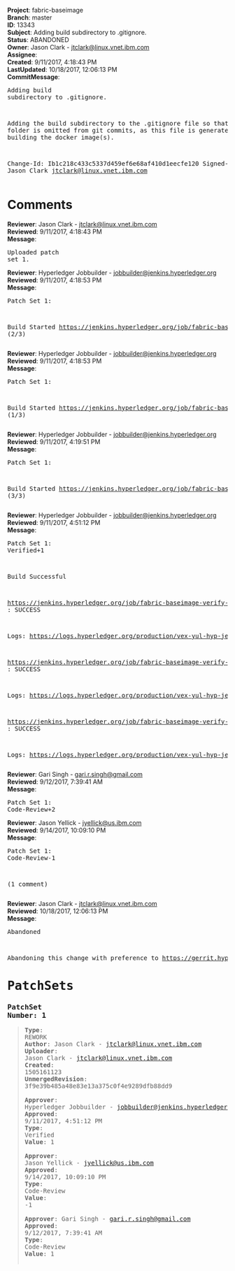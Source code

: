 <strong>Project</strong>: fabric-baseimage<br><strong>Branch</strong>: master<br><strong>ID</strong>: 13343<br><strong>Subject</strong>: Adding build subdirectory to .gitignore.<br><strong>Status</strong>: ABANDONED<br><strong>Owner</strong>: Jason Clark - jtclark@linux.vnet.ibm.com<br><strong>Assignee</strong>:<br><strong>Created</strong>: 9/11/2017, 4:18:43 PM<br><strong>LastUpdated</strong>: 10/18/2017, 12:06:13 PM<br><strong>CommitMessage</strong>:<br><pre>Adding build subdirectory to .gitignore.

Adding the build subdirectory to the .gitignore file
so that this folder is omitted from git commits, as
this file is generated when building the docker image(s).

Change-Id: Ib1c218c433c5337d459ef6e68af410d1eecfe120
Signed-off-by: Jason Clark <jtclark@linux.vnet.ibm.com>
</pre><h1>Comments</h1><strong>Reviewer</strong>: Jason Clark - jtclark@linux.vnet.ibm.com<br><strong>Reviewed</strong>: 9/11/2017, 4:18:43 PM<br><strong>Message</strong>: <pre>Uploaded patch set 1.</pre><strong>Reviewer</strong>: Hyperledger Jobbuilder - jobbuilder@jenkins.hyperledger.org<br><strong>Reviewed</strong>: 9/11/2017, 4:18:53 PM<br><strong>Message</strong>: <pre>Patch Set 1:

Build Started https://jenkins.hyperledger.org/job/fabric-baseimage-verify-docker-s390x/94/ (2/3)</pre><strong>Reviewer</strong>: Hyperledger Jobbuilder - jobbuilder@jenkins.hyperledger.org<br><strong>Reviewed</strong>: 9/11/2017, 4:18:53 PM<br><strong>Message</strong>: <pre>Patch Set 1:

Build Started https://jenkins.hyperledger.org/job/fabric-baseimage-verify-docker-ppc64le/106/ (1/3)</pre><strong>Reviewer</strong>: Hyperledger Jobbuilder - jobbuilder@jenkins.hyperledger.org<br><strong>Reviewed</strong>: 9/11/2017, 4:19:51 PM<br><strong>Message</strong>: <pre>Patch Set 1:

Build Started https://jenkins.hyperledger.org/job/fabric-baseimage-verify-docker-x86_64/114/ (3/3)</pre><strong>Reviewer</strong>: Hyperledger Jobbuilder - jobbuilder@jenkins.hyperledger.org<br><strong>Reviewed</strong>: 9/11/2017, 4:51:12 PM<br><strong>Message</strong>: <pre>Patch Set 1: Verified+1

Build Successful 

https://jenkins.hyperledger.org/job/fabric-baseimage-verify-docker-ppc64le/106/ : SUCCESS

Logs: https://logs.hyperledger.org/production/vex-yul-hyp-jenkins-1/fabric-baseimage-verify-docker-ppc64le/106

https://jenkins.hyperledger.org/job/fabric-baseimage-verify-docker-x86_64/114/ : SUCCESS

Logs: https://logs.hyperledger.org/production/vex-yul-hyp-jenkins-1/fabric-baseimage-verify-docker-x86_64/114

https://jenkins.hyperledger.org/job/fabric-baseimage-verify-docker-s390x/94/ : SUCCESS

Logs: https://logs.hyperledger.org/production/vex-yul-hyp-jenkins-1/fabric-baseimage-verify-docker-s390x/94</pre><strong>Reviewer</strong>: Gari Singh - gari.r.singh@gmail.com<br><strong>Reviewed</strong>: 9/12/2017, 7:39:41 AM<br><strong>Message</strong>: <pre>Patch Set 1: Code-Review+2</pre><strong>Reviewer</strong>: Jason Yellick - jyellick@us.ibm.com<br><strong>Reviewed</strong>: 9/14/2017, 10:09:10 PM<br><strong>Message</strong>: <pre>Patch Set 1: Code-Review-1

(1 comment)</pre><strong>Reviewer</strong>: Jason Clark - jtclark@linux.vnet.ibm.com<br><strong>Reviewed</strong>: 10/18/2017, 12:06:13 PM<br><strong>Message</strong>: <pre>Abandoned

Abandoning this change with preference to https://gerrit.hyperledger.org/r/14655.</pre><h1>PatchSets</h1><h3>PatchSet Number: 1</h3><blockquote><strong>Type</strong>: REWORK<br><strong>Author</strong>: Jason Clark - jtclark@linux.vnet.ibm.com<br><strong>Uploader</strong>: Jason Clark - jtclark@linux.vnet.ibm.com<br><strong>Created</strong>: 1505161123<br><strong>UnmergedRevision</strong>: 3f9e39b485a48e83e13a375c0f4e9289dfb88dd9<br><br><strong>Approver</strong>: Hyperledger Jobbuilder - jobbuilder@jenkins.hyperledger.org<br><strong>Approved</strong>: 9/11/2017, 4:51:12 PM<br><strong>Type</strong>: Verified<br><strong>Value</strong>: 1<br><br><strong>Approver</strong>: Jason Yellick - jyellick@us.ibm.com<br><strong>Approved</strong>: 9/14/2017, 10:09:10 PM<br><strong>Type</strong>: Code-Review<br><strong>Value</strong>: -1<br><br><strong>Approver</strong>: Gari Singh - gari.r.singh@gmail.com<br><strong>Approved</strong>: 9/12/2017, 7:39:41 AM<br><strong>Type</strong>: Code-Review<br><strong>Value</strong>: 1<br><br></blockquote>